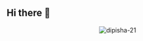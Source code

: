 ## Hi there 👋

<p align="center"><img align="center" src="https://github-readme-stats.vercel.app/api/top-langs?username=dipisha-21&show_icons=true&locale=en&layout=compact" alt="dipisha-21" /></p><!--
**dipishamob/dipishamob** is a ✨ _special_ ✨ repository because its `README.md` (this file) appears on your GitHub profile.

Here are some ideas to get you started:

- 🔭 I’m currently working on ...
- 🌱 I’m currently learning ...
- 👯 I’m looking to collaborate on ...
- 🤔 I’m looking for help with ...
- 💬 Ask me about ...
- 📫 How to reach me: ...
- 😄 Pronouns: ...
- ⚡ Fun fact: ...
-->
